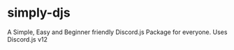 # simply-djs
A Simple, Easy and Beginner friendly Discord.js Package for everyone. Uses Discord.js v12
